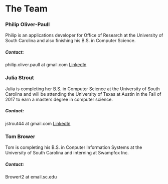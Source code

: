 # The Team

### Philip Oliver-Paull
Philip is an applications developer for Office of Research at the University of South Carolina and also finishing his B.S. in Computer Science.
##### Contact:
philip.oliver.paull at gmail.com
[LinkedIn](https://www.linkedin.com/in/philip-oliver-paull-a935583)

### Julia Strout
Julia is completing her B.S. in Computer Science at the University of South Carolina and will be attending the University of Texas at Austin in the Fall of 2017 to earn a masters degree in computer science.
##### Contact:
jstrout44 at gmail.com
[LinkedIn](https://www.linkedin.com/in/julia-strout-a5423799)

### Tom Brower
Tom is completing his B.S. in Conputer Information Systems at the University of South Carolina and interning at Swampfox Inc. 

##### Contact:
Browert2 at email.sc.edu
